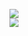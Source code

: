 [![](https://img.shields.io/badge/Made%20With-Github%20Spray-lightgrey.svg?style=for-the-badge&logo=github)](https://github.com/Annihil/github-spray#509)  
[![](https://i.imgur.com/2DrTn0Z.gif)](https://github.com/Annihil/github-spray)